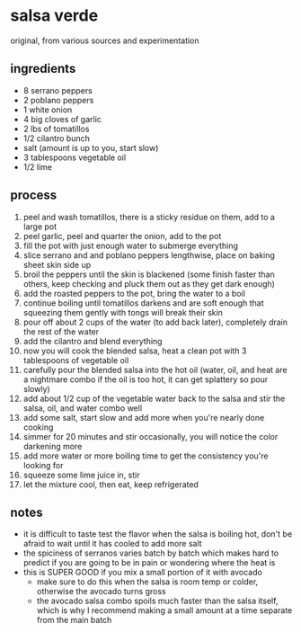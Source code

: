 # salsa verde
original, from various sources and experimentation

## ingredients
- 8 serrano peppers
- 2 poblano peppers
- 1 white onion
- 4 big cloves of garlic
- 2 lbs of tomatillos
- 1/2 cilantro bunch
- salt (amount is up to you, start slow)
- 3 tablespoons vegetable oil
- 1/2 lime

## process
1. peel and wash tomatillos, there is a sticky residue on them, add to a large pot
1. peel garlic, peel and quarter the onion, add to the pot
1. fill the pot with just enough water to submerge everything
1. slice serrano and and poblano peppers lengthwise, place on baking sheet skin side up
1. broil the peppers until the skin is blackened (some finish faster than others, keep checking and pluck them out as they get dark enough)
1. add the roasted peppers to the pot, bring the water to a boil
1. continue boiling until tomatillos darkens and are soft enough that squeezing them gently with tongs will break their skin
1. pour off about 2 cups of the water (to add back later), completely drain the rest of the water
1. add the cilantro and blend everything
1. now you will cook the blended salsa, heat a clean pot with 3 tablespoons of vegetable oil
1. carefully pour the blended salsa into the hot oil (water, oil, and heat are a nightmare combo if the oil is too hot, it can get splattery so pour slowly)
1. add about 1/2 cup of the vegetable water back to the salsa and stir the salsa, oil, and water combo well
1. add some salt, start slow and add more when you're nearly done cooking
1. simmer for 20 minutes and stir occasionally, you will notice the color darkening more
1. add more water or more boiling time to get the consistency you're looking for
1. squeeze some lime juice in, stir
1. let the mixture cool, then eat, keep refrigerated

## notes
- it is difficult to taste test the flavor when the salsa is boiling hot, don't be afraid to wait until it has cooled to add more salt
- the spiciness of serranos varies batch by batch which makes hard to predict if you are going to be in pain or wondering where the heat is
- this is SUPER GOOD if you mix a small portion of it with avocado
  - make sure to do this when the salsa is room temp or colder, otherwise the avocado turns gross
  - the avocado salsa combo spoils much faster than the salsa itself, which is why I recommend making a small amount at a time separate from the main batch
